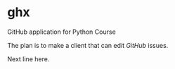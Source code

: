 # ghx
GitHub application for Python Course

The plan is to make a client that can edit _GitHub_ issues.

Next line here.
